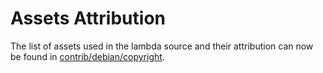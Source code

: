 # Assets Attribution

The list of assets used in the lambda source and their attribution can now be
found in [contrib/debian/copyright](/contrib/debian/copyright).
